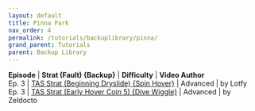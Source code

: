 ```yaml
---
layout: default
title: Pinna Park
nav_order: 4
permalink: /tutorials/backuplibrary/pinna/
grand_parent: Tutorials
parent: Backup Library
---
```

**Episode** | **Strat (Fault) {Backup}** | **Difficulty** | **Video Author**  
Ep. 3 | [TAS Strat (Beginning Dryslide) {Spin Hover}](https://youtu.be/jHDFG0XUTpQ) | Advanced | by Lotfy  
Ep. 3 | [TAS Strat (Early Hover Coin 5) {Dive Wiggle}](https://youtu.be/hcsOC8tt9l0) | Advanced | by Zeldocto
